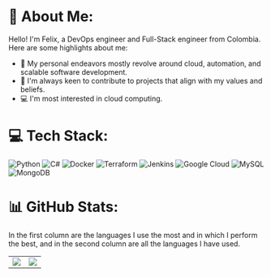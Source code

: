# 💫 About Me:

Hello! I'm Felix, a DevOps engineer and Full-Stack engineer from Colombia. Here are some highlights about me:<br>

- 🚀 My personal endeavors mostly revolve around cloud, automation, and scalable software development.<br>
- 🤝 I'm always keen to contribute to projects that align with my values and beliefs.<br>
- 💻 I'm most interested in cloud computing.

# 💻 Tech Stack:

![Python](https://img.shields.io/badge/python-3670A0?style=for-the-badge&logo=python&logoColor=ffdd54) ![C#](https://img.shields.io/badge/c%23-%23239120.svg?style=for-the-badge&logo=csharp&logoColor=white)  ![Docker](https://img.shields.io/badge/docker-%230db7ed.svg?style=for-the-badge&logo=docker&logoColor=white) ![Terraform](https://img.shields.io/badge/terraform-%235835CC.svg?style=for-the-badge&logo=terraform&logoColor=white) ![Jenkins](https://img.shields.io/badge/jenkins-%232C5263.svg?style=for-the-badge&logo=jenkins&logoColor=white) ![Google Cloud](https://img.shields.io/badge/GoogleCloud-%234285F4.svg?style=for-the-badge&logo=google-cloud&logoColor=white) ![MySQL](https://img.shields.io/badge/mysql-%2300000f.svg?style=for-the-badge&logo=mysql&logoColor=white) ![MongoDB](https://img.shields.io/badge/MongoDB-%234ea94b.svg?style=for-the-badge&logo=mongodb&logoColor=white)

# 📊 GitHub Stats:


In the first column are the languages I use the most and in which I perform the best, and in the second column are all the languages I have used.

<div align="center">
  <table>
    <tr>
      <td align="center">
        <img src="https://github-readme-stats.vercel.app/api/top-langs/?username=felixasela&theme=tokyonight&layout=compact&hide=html,cmake,swift,c,typescript,kotlin,objective-c" />
      </td>
      <td align="center">
        <img src="https://github-readme-stats.vercel.app/api/top-langs/?username=felixasela&theme=tokyonight&layout=compact&hide" />
      </td>
    </tr>
  </table>
</div>
